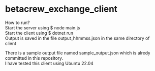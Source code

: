 # betacrew_exchange_client

How to run? <br />
Start the server using $ node main.js <br />
Start the client using $ dotnet run <br />
Output is saved in the file output_hhmmss.json in the same directory of client <br />

There is a sample output file named sample_output.json which is alredy committed in this repository. <br />
I have tested this client using Ubuntu 22.04<br />
